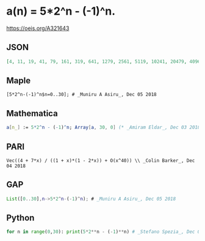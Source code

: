# a\(n\) \= 5\*2^n \- \(\-1\)^n\.
https://oeis.org/A321643
## JSON
```JSON
[4, 11, 19, 41, 79, 161, 319, 641, 1279, 2561, 5119, 10241, 20479, 40961, 81919, 163841, 327679, 655361, 1310719, 2621441, 5242879, 10485761, 20971519, 41943041, 83886079, 167772161, 335544319, 671088641, 1342177279, 2684354561, 5368709119, 10737418241, 21474836479]
```
## Maple
```Maple
[5*2^n-(-1)^n$n=0..30]; # _Muniru A Asiru_, Dec 05 2018
```
## Mathematica
```Mathematica
a[n_] := 5*2^n - (-1)^n; Array[a, 30, 0] (* _Amiram Eldar_, Dec 03 2018 *)
```
## PARI
```PARI
Vec((4 + 7*x) / ((1 + x)*(1 - 2*x)) + O(x^40)) \\ _Colin Barker_, Dec 04 2018
```
## GAP
```GAP
List([0..30],n->5*2^n-(-1)^n); # _Muniru A Asiru_, Dec 05 2018
```
## Python
```Python
for n in range(0,30): print(5*2**n - (-1)**n) # _Stefano Spezia_, Dec 05 2018
```
